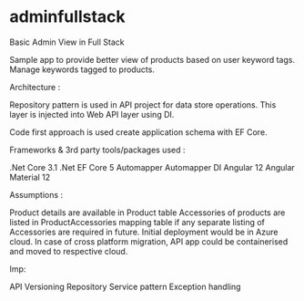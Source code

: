 # adminfullstack
Basic Admin View in Full Stack

Sample app to provide better view of products based on user keyword tags.
Manage keywords tagged to products. 


Architecture :

Repository pattern is used in API project for data store operations.
This layer is injected into Web API layer using DI.

Code first approach is used create application schema with EF Core.

Frameworks & 3rd party tools/packages used :

.Net Core 3.1
.Net EF Core 5
Automapper
Automapper DI
Angular 12
Angular Material 12

Assumptions :

Product details are available in Product table
Accessories of products are listed in ProductAccessories mapping table if any separate listing of Accessories are required in future.
Initial deployment would be in Azure cloud. In case of cross platform migration, API app could be containerised and moved to respective cloud.

Imp:

API Versioning
Repository Service pattern
Exception handling